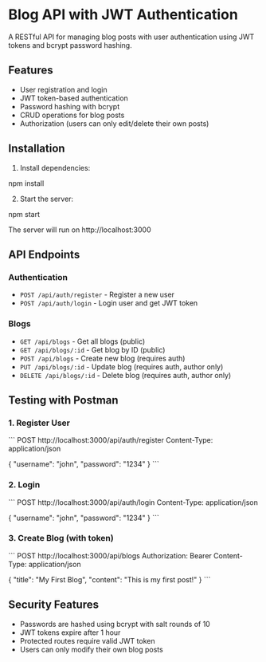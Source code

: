 # Blog API with JWT Authentication

A RESTful API for managing blog posts with user authentication using JWT tokens and bcrypt password hashing.

## Features

- User registration and login
- JWT token-based authentication
- Password hashing with bcrypt
- CRUD operations for blog posts
- Authorization (users can only edit/delete their own posts)

## Installation

1. Install dependencies:

npm install


2. Start the server:

npm start


The server will run on http://localhost:3000

## API Endpoints

### Authentication
- `POST /api/auth/register` - Register a new user
- `POST /api/auth/login` - Login user and get JWT token

### Blogs
- `GET /api/blogs` - Get all blogs (public)
- `GET /api/blogs/:id` - Get blog by ID (public)
- `POST /api/blogs` - Create new blog (requires auth)
- `PUT /api/blogs/:id` - Update blog (requires auth, author only)
- `DELETE /api/blogs/:id` - Delete blog (requires auth, author only)

## Testing with Postman

### 1. Register User
\`\`\`
POST http://localhost:3000/api/auth/register
Content-Type: application/json

{
  "username": "john",
  "password": "1234"
}
\`\`\`

### 2. Login
\`\`\`
POST http://localhost:3000/api/auth/login
Content-Type: application/json

{
  "username": "john",
  "password": "1234"
}
\`\`\`

### 3. Create Blog (with token)
\`\`\`
POST http://localhost:3000/api/blogs
Authorization: Bearer <your-jwt-token>
Content-Type: application/json

{
  "title": "My First Blog",
  "content": "This is my first post!"
}
\`\`\`

## Security Features

- Passwords are hashed using bcrypt with salt rounds of 10
- JWT tokens expire after 1 hour
- Protected routes require valid JWT token
- Users can only modify their own blog posts
